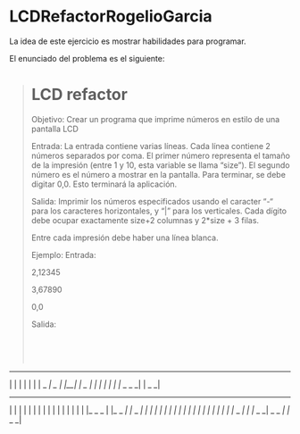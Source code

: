 # LCDRefactorRogelioGarcia
La idea de este ejercicio es mostrar habilidades para programar.

El enunciado del problema es el siguiente:
> # LCD refactor
>
>
> Objetivo: Crear un programa que imprime números en estilo de una pantalla LCD
>
> Entrada: La entrada contiene varias líneas. Cada línea contiene 2 números separados por coma. El primer número representa el tamaño de la impresión (entre 1 y 10, esta variable se llama “size”). El segundo número es el número a mostrar en la pantalla. Para terminar, se debe digitar 0,0. Esto terminará la aplicación.
>
> Salida: Imprimir los números especificados usando el caracter “-“ para los caracteres horizontales, y “|” para los verticales. Cada dígito debe ocupar exactamente size+2 columnas y 2*size + 3 filas.
>
> Entre cada impresión debe haber una línea blanca.
>
> Ejemplo:
> Entrada:
>
> 2,12345
>
> 3,67890
>
> 0,0
>
>   
> Salida:   
>  <pre>  
>
_ _  _ _        _ _
|     |    | |  | |
|  _ _| _ _| |__| |_ _
| |        |    |     |
| |_ _  _ _|    |  _ _|
>
_ _ _  _ _ _   _ _ _   _ _ _   _ _ _
|            | |     | |     | |     |
|            | |     | |     | |     |
|_ _ _       | |_ _ _| |_ _ _| |     |
|     |      | |     |       | |     |
|     |      | |     |       | |     |
|_ _ _|      | |_ _ _|  _ _ _| |_ _ _|
